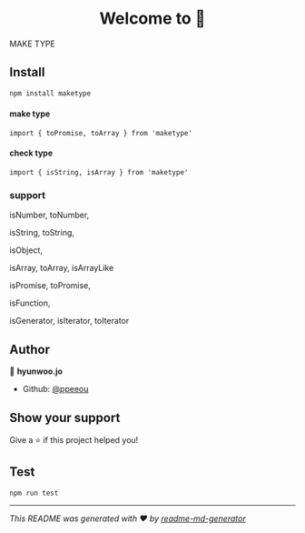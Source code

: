 <h1 align="center">Welcome to  👋</h1>
<p>MAKE TYPE</p>


## Install

```sh
npm install maketype
```

#### make type
```
import { toPromise, toArray } from 'maketype'
```

#### check type
```
import { isString, isArray } from 'maketype'
```

### support

isNumber, toNumber,

isString, toString,

isObject, 

isArray, toArray, isArrayLike

isPromise, toPromise,

isFunction,

isGenerator, isIterator, toIterator


## Author

👤 **hyunwoo.jo**

* Github: [@ppeeou](https://github.com/ppeeou)

## Show your support

Give a ⭐️ if this project helped you!

## Test
```
npm run test
```

***
_This README was generated with ❤️ by [readme-md-generator](https://github.com/kefranabg/readme-md-generator)_
